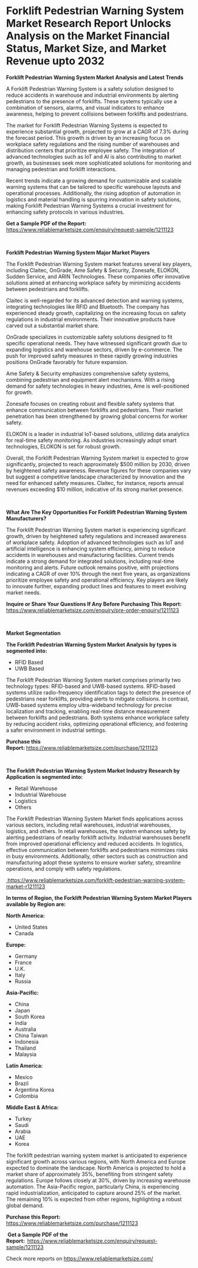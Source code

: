 <p><h1>Forklift Pedestrian Warning System Market Research Report Unlocks Analysis on the Market Financial Status, Market Size, and Market Revenue upto 2032</h1></p><p><strong>Forklift Pedestrian Warning System Market Analysis and Latest Trends</strong></p>
<p><p>A Forklift Pedestrian Warning System is a safety solution designed to reduce accidents in warehouse and industrial environments by alerting pedestrians to the presence of forklifts. These systems typically use a combination of sensors, alarms, and visual indicators to enhance awareness, helping to prevent collisions between forklifts and pedestrians.</p><p>The market for Forklift Pedestrian Warning Systems is expected to experience substantial growth, projected to grow at a CAGR of 7.3% during the forecast period. This growth is driven by an increasing focus on workplace safety regulations and the rising number of warehouses and distribution centers that prioritize employee safety. The integration of advanced technologies such as IoT and AI is also contributing to market growth, as businesses seek more sophisticated solutions for monitoring and managing pedestrian and forklift interactions.</p><p>Recent trends indicate a growing demand for customizable and scalable warning systems that can be tailored to specific warehouse layouts and operational processes. Additionally, the rising adoption of automation in logistics and material handling is spurring innovation in safety solutions, making Forklift Pedestrian Warning Systems a crucial investment for enhancing safety protocols in various industries.</p></p>
<p><strong>Get a Sample PDF of the Report:&nbsp;</strong> <a href="https://www.reliablemarketsize.com/enquiry/request-sample/1211123?utm_campaign=2271&utm_medium=2&utm_source=Github&utm_content=ia&utm_term=24032025&utm_id=forklift-pedestrian-warning-system">https://www.reliablemarketsize.com/enquiry/request-sample/1211123</a></p>
<p>&nbsp;</p>
<p><strong>Forklift Pedestrian Warning System Major Market Players</strong></p>
<p><p>The Forklift Pedestrian Warning System market features several key players, including Claitec, OnGrade, Ame Safety & Security, Zonesafe, ELOKON, Sudden Service, and ARIN Technologies. These companies offer innovative solutions aimed at enhancing workplace safety by minimizing accidents between pedestrians and forklifts.</p><p>Claitec is well-regarded for its advanced detection and warning systems, integrating technologies like RFID and Bluetooth. The company has experienced steady growth, capitalizing on the increasing focus on safety regulations in industrial environments. Their innovative products have carved out a substantial market share.</p><p>OnGrade specializes in customizable safety solutions designed to fit specific operational needs. They have witnessed significant growth due to expanding logistics and warehouse sectors, driven by e-commerce. The push for improved safety measures in these rapidly growing industries positions OnGrade favorably for future expansion.</p><p>Ame Safety & Security emphasizes comprehensive safety systems, combining pedestrian and equipment alert mechanisms. With a rising demand for safety technologies in heavy industries, Ame is well-positioned for growth. </p><p>Zonesafe focuses on creating robust and flexible safety systems that enhance communication between forklifts and pedestrians. Their market penetration has been strengthened by growing global concerns for worker safety.</p><p>ELOKON is a leader in industrial IoT-based solutions, utilizing data analytics for real-time safety monitoring. As industries increasingly adopt smart technologies, ELOKON is set for robust growth.</p><p>Overall, the Forklift Pedestrian Warning System market is expected to grow significantly, projected to reach approximately $500 million by 2030, driven by heightened safety awareness. Revenue figures for these companies vary but suggest a competitive landscape characterized by innovation and the need for enhanced safety measures. Claitec, for instance, reports annual revenues exceeding $10 million, indicative of its strong market presence.</p></p>
<p>&nbsp;</p>
<p><strong>What Are The Key Opportunities For Forklift Pedestrian Warning System Manufacturers?</strong></p>
<p><p>The Forklift Pedestrian Warning System market is experiencing significant growth, driven by heightened safety regulations and increased awareness of workplace safety. Adoption of advanced technologies such as IoT and artificial intelligence is enhancing system efficiency, aiming to reduce accidents in warehouses and manufacturing facilities. Current trends indicate a strong demand for integrated solutions, including real-time monitoring and alerts. Future outlook remains positive, with projections indicating a CAGR of over 10% through the next five years, as organizations prioritize employee safety and operational efficiency. Key players are likely to innovate further, expanding product lines and features to meet evolving market needs.</p></p>
<p><strong>Inquire or Share Your Questions If Any Before Purchasing This Report:</strong> <a href="https://www.reliablemarketsize.com/enquiry/pre-order-enquiry/1211123?utm_campaign=2271&utm_medium=2&utm_source=Github&utm_content=ia&utm_term=24032025&utm_id=forklift-pedestrian-warning-system">https://www.reliablemarketsize.com/enquiry/pre-order-enquiry/1211123</a></p>
<p>&nbsp;</p>
<p><strong>Market Segmentation</strong></p>
<p><strong>The Forklift Pedestrian Warning System Market Analysis by types is segmented into:</strong></p>
<p><ul><li>RFID Based</li><li>UWB Based</li></ul></p>
<p><p>The Forklift Pedestrian Warning System market comprises primarily two technology types: RFID-based and UWB-based systems. RFID-based systems utilize radio-frequency identification tags to detect the presence of pedestrians near forklifts, providing alerts to mitigate collisions. In contrast, UWB-based systems employ ultra-wideband technology for precise localization and tracking, enabling real-time distance measurement between forklifts and pedestrians. Both systems enhance workplace safety by reducing accident risks, optimizing operational efficiency, and fostering a safer environment in industrial settings.</p></p>
<p><strong>Purchase this Report:&nbsp;</strong><a href="https://www.reliablemarketsize.com/purchase/1211123?utm_campaign=2271&utm_medium=2&utm_source=Github&utm_content=ia&utm_term=24032025&utm_id=forklift-pedestrian-warning-system">https://www.reliablemarketsize.com/purchase/1211123</a></p>
<p>&nbsp;</p>
<p><strong>The Forklift Pedestrian Warning System Market Industry Research by Application is segmented into:</strong></p>
<p><ul><li>Retail Warehouse</li><li>Industrial Warehouse</li><li>Logistics</li><li>Others</li></ul></p>
<p><p>The Forklift Pedestrian Warning System Market finds applications across various sectors, including retail warehouses, industrial warehouses, logistics, and others. In retail warehouses, the system enhances safety by alerting pedestrians of nearby forklift activity. Industrial warehouses benefit from improved operational efficiency and reduced accidents. In logistics, effective communication between forklifts and pedestrians minimizes risks in busy environments. Additionally, other sectors such as construction and manufacturing adopt these systems to ensure worker safety, streamline operations, and comply with safety regulations.</p></p>
<p><a href="https://www.reliablemarketsize.com/forklift-pedestrian-warning-system-market-r1211123?utm_campaign=2271&utm_medium=2&utm_source=Github&utm_content=ia&utm_term=24032025&utm_id=forklift-pedestrian-warning-system">&nbsp;https://www.reliablemarketsize.com/forklift-pedestrian-warning-system-market-r1211123</a></p>
<p><strong>In terms of Region, the Forklift Pedestrian Warning System Market Players available by Region are:</strong></p>
<p>
    <p> <strong> North America: </strong>
        <ul>
            <li>United States</li>
            <li>Canada</li>
        </ul>
        </p> 
    <p> <strong> Europe: </strong>
        <ul>
            <li>Germany</li>
            <li>France</li>
            <li>U.K.</li>
            <li>Italy</li>
            <li>Russia</li>
        </ul>
        </p> 
    <p> <strong> Asia-Pacific: </strong>
        <ul>
            <li>China</li>
            <li>Japan</li>
            <li>South Korea</li>
            <li>India</li>
            <li>Australia</li>
            <li>China Taiwan</li>
            <li>Indonesia</li>
            <li>Thailand</li>
            <li>Malaysia</li>
        </ul>
        </p> 
    <p> <strong> Latin America: </strong>
        <ul>
            <li>Mexico</li>
            <li>Brazil</li>
            <li>Argentina Korea</li>
            <li>Colombia</li>
        </ul>
        </p> 
    <p> <strong> Middle East & Africa: </strong>
        <ul>
            <li>Turkey</li>
            <li>Saudi</li>
            <li>Arabia</li>
            <li>UAE</li>
            <li>Korea</li>
        </ul>
    </p>
    </p>
<p><p>The forklift pedestrian warning system market is anticipated to experience significant growth across various regions, with North America and Europe expected to dominate the landscape. North America is projected to hold a market share of approximately 35%, benefiting from stringent safety regulations. Europe follows closely at 30%, driven by increasing warehouse automation. The Asia-Pacific region, particularly China, is experiencing rapid industrialization, anticipated to capture around 25% of the market. The remaining 10% is expected from other regions, highlighting a robust global demand.</p></p>
<p><strong>Purchase this Report: </strong><a href="https://www.reliablemarketsize.com/purchase/1211123?utm_campaign=2271&utm_medium=2&utm_source=Github&utm_content=ia&utm_term=24032025&utm_id=forklift-pedestrian-warning-system">https://www.reliablemarketsize.com/purchase/1211123</a></p>
<p>&nbsp;<strong>Get a Sample PDF of the Report:&nbsp;&nbsp;</strong><a href="https://www.reliablemarketsize.com/enquiry/request-sample/1211123?utm_campaign=2271&utm_medium=2&utm_source=Github&utm_content=ia&utm_term=24032025&utm_id=forklift-pedestrian-warning-system">https://www.reliablemarketsize.com/enquiry/request-sample/1211123</a></p>
<p><strong></strong></p>
<p>Check more reports on <a href="https://www.reliablemarketsize.com/?utm_campaign=2271&utm_medium=2&utm_source=Github&utm_content=ia&utm_term=24032025&utm_id=forklift-pedestrian-warning-system">https://www.reliablemarketsize.com/</a></p>